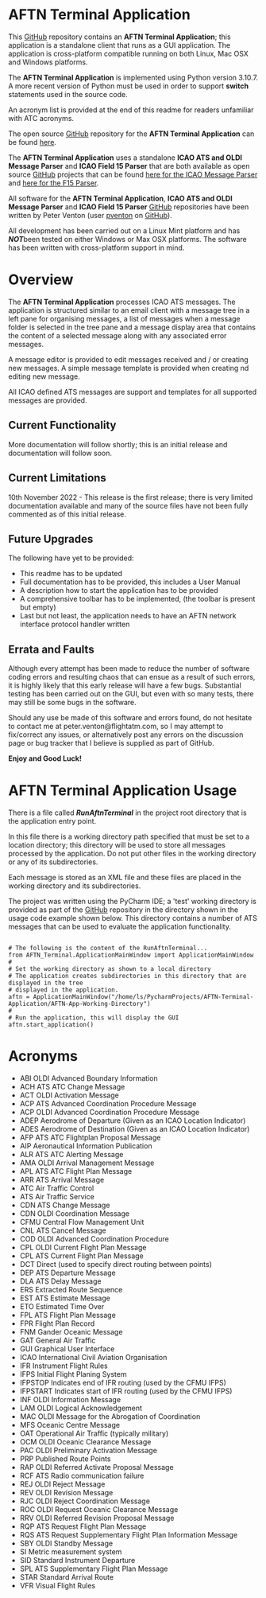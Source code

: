 # AFTN Terminal Application
<p>This <a href="https://github.com/">GitHub</a> repository contains an <b>AFTN Terminal Application</b>; this application is a standalone client that runs as a GUI application. The application is cross-platform compatible running on both Linux, Mac OSX and Windows platforms.
</p>
<p>The <b>AFTN Terminal Application</b> is implemented using Python version 3.10.7. A more recent version of Python must be used in order to support <b>switch</b> statements used in the source code.
</p>
<p>An acronym list is provided at the end of this readme for readers unfamiliar with ATC acronyms.
</p>
<p>The open source <a href="https://github.com/">GitHub</a> repository for the <b>AFTN Terminal Application</b> can be found <a href="https://github.com/pventon/AFTN-Terminal-Application">here</a>.
</p>
<p>The <b>AFTN Terminal Application</b> uses a standalone <b>ICAO ATS and OLDI Message Parser</b> and <b>ICAO Field 15 Parser</b> that are both available as open source <a href="https://github.com/">GitHub</a> projects that can be found <a href="https://github.com/pventon/ICAO-ATS-and-OLDI-Message-Parser">here for the ICAO Message Parser</a> and <a href="https://github.com/pventon/ICAO-F15-Parser">here for the F15 Parser</a>.
</p>
<p>All software for the <b>AFTN Terminal Application</b>, <b>ICAO ATS and OLDI Message Parser</b> and <b>ICAO Field 15 Parser</b> <a href="https://github.com/">GitHub</a> repositories have been written by Peter Venton (user <a href="https://github.com/pventon">pventon</a> on <a href="https://github.com/">GitHub</a>).
</p>
<p>All development has been carried out on a Linux Mint platform and has <b><i>NOT</i></b>been tested on either Windows or Max OSX platforms. The software has been written with cross-platform support in mind.</p>

<h1>Overview</h1>
<p>The <b>AFTN Terminal Application</b> processes ICAO ATS messages. The application is structured similar to an email client with a message tree in a left pane for organising messages, a list of messages when a message folder is selected in the tree pane and a message display area that contains the content of a selected message along with any associated error messages.
</p>
<p>A message editor is provided to edit messages received and / or creating new messages. A simple message template is provided when creating nd editing new message.
</p>
<p>All ICAO defined ATS messages are support and templates for all supported messages are provided.</p>
<h2>Current Functionality</h2>
<p>More documentation will follow shortly; this is an initial release and documentation will follow soon.
</p>

<h2>Current Limitations</h2>
<p>10th November 2022 - This release is the first release; there is very limited documentation available and many of the source files have not been fully commented as of this initial release.
</p>
<h2>Future Upgrades</h2>
<p>The following have yet to be provided:
</p>
<ul>
<li>This readme has to be updated</li>
<li>Full documentation has to be provided, this includes a User Manual</li>
<li>A description how to start the application has to be provided</li>
<li>A comprehensive toolbar has to be implemented, (the toolbar is present but empty)</li>
<li>Last but not least, the application needs to have an AFTN network interface protocol handler written</li>
</ul>
<h2>Errata and Faults</h2>
<p>Although every attempt has been made to reduce the number of software coding errors and resulting chaos that can ensue as a result of such errors, it is highly likely that this early release will have a few bugs. Substantial testing has been carried out on the GUI, but even with so many tests, there may still be some bugs in the software.
</p>
<p>Should any use be made of this software and errors found, do not hesitate to contact me at peter.venton@flightatm.com, so I may attempt to fix/correct any issues, or alternatively post any errors on the discussion page or bug tracker that I believe is supplied as part of GitHub.
</p>
<p><b>Enjoy and Good Luck!</b>
<h1>AFTN Terminal Application Usage</h1>
<p>There is a file called <b><i>RunAftnTerminal</i></b> in the project root directory that is the application entry point.
</p>
<p>In this file there is a working directory path specified that must be set to a location directory; this directory will be used to store all messages processed by the application. Do not put other files in the working directory or any of its subdirectories.</p>
<p>Each message is stored as an XML file and these files are placed in the working directory and its subdirectories.</p>
<p>The project was written using the PyCharm IDE; a 'test' working directory is provided as part of the <a href="https://github.com/">GitHub</a> repository in the directory shown in the usage code example shown below. This directory contains a number of ATS messages that can be used to evaluate the application functionality.</p>
<pre><code>
# The following is the content of the RunAftnTerminal...
from AFTN_Terminal.ApplicationMainWindow import ApplicationMainWindow
#
# Set the working directory as shown to a local directory
# The application creates subdirectories in this directory that are displayed in the tree
# displayed in the application.
aftn = ApplicationMainWindow("/home/ls/PycharmProjects/AFTN-Terminal-Application/AFTN-App-Working-Directory")
#
# Run the application, this will display the GUI
aftn.start_application()
</code></pre>

<h1>Acronyms</h1>
<ul>
<li>ABI     OLDI Advanced Boundary Information</li>
<li>ACH     ATS ATC Change Message</li>
<li>ACT     OLDI Activation Message</li>
<li>ACP     ATS Advanced Coordination Procedure Message</li>
<li>ACP     OLDI Advanced Coordination Procedure Message</li>
<li>ADEP    Aerodrome of Departure (Given as an ICAO Location Indicator)</li>
<li>ADES    Aerodrome of Destination (Given as an ICAO Location Indicator)</li>
<li>AFP     ATS ATC Flightplan Proposal Message</li>
<li>AIP     Aeronautical Information Publication</li>
<li>ALR     ATS ATC Alerting Message</li>
<li>AMA     OLDI Arrival Management Message</li>
<li>APL     ATS ATC Flight Plan Message</li>
<li>ARR     ATS Arrival Message</li>
<li>ATC     Air Traffic Control</li>
<li>ATS     Air Traffic Service</li>
<li>CDN     ATS Change Message</li>
<li>CDN     OLDI Coordination Message</li>
<li>CFMU    Central Flow Management Unit</li>
<li>CNL     ATS Cancel Message</li>
<li>COD     OLDI Advanced Coordination Procedure</li>
<li>CPL     OLDI Current Flight Plan Message</li>
<li>CPL     ATS Current Flight Plan Message</li>
<li>DCT     Direct (used to specify direct routing between points)</li>
<li>DEP     ATS Departure Message</li>
<li>DLA     ATS Delay Message</li>
<li>ERS     Extracted Route Sequence</li>
<li>EST     ATS Estimate Message</li>
<li>ETO     Estimated Time Over</li>
<li>FPL     ATS Flight Plan Message</li>
<li>FPR     Flight Plan Record</li>
<li>FNM     Gander Oceanic Message</li>
<li>GAT     General Air Traffic</li>
<li>GUI     Graphical User Interface</li>
<li>ICAO    International Civil Aviation Organisation</li>
<li>IFR     Instrument Flight Rules</li>
<li>IFPS    Initial Flight Planing System</li>
<li>IFPSTOP Indicates end of IFR routing (used by the CFMU IFPS)</li>
<li>IFPSTART Indicates start of IFR routing (used by the CFMU IFPS)</li>
<li>INF     OLDI Information Message</li>
<li>LAM     OLDI Logical Acknowledgement</li>
<li>MAC     OLDI Message for the Abrogation of Coordination</li>
<li>MFS     Oceanic Centre Message</li>
<li>OAT     Operational Air Traffic (typically military)</li>
<li>OCM     OLDI Oceanic Clearance Message</li>
<li>PAC     OLDI Preliminary Activation Message</li>
<li>PRP     Published Route Points</li>
<li>RAP     OLDI Referred Activate Proposal Message</li>
<li>RCF     ATS Radio communication failure</li>
<li>REJ     OLDI Reject Message</li>
<li>REV     OLDI Revision Message</li>
<li>RJC     OLDI Reject Coordination Message</li>
<li>ROC     OLDI Request Oceanic Clearance Message</li>
<li>RRV     OLDI Referred Revision Proposal Message</li>
<li>RQP     ATS Request Flight Plan Message</li>
<li>RQS     ATS Request Supplementary Flight Plan Information Message</li>
<li>SBY     OLDI Standby Message</li>
<li>SI      Metric measurement system</li>
<li>SID     Standard Instrument Departure</li>
<li>SPL     ATS Supplementary Flight Plan Message</li>
<li>STAR    Standard Arrival Route</li>
<li>VFR     Visual Flight Rules</li>
</ul>
